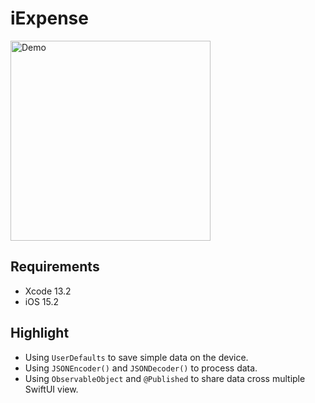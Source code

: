 # iExpense

<img src="Documentation/demo.gif" alt="Demo" width="320"/>

## Requirements
* Xcode 13.2
* iOS 15.2

## Highlight
* Using `UserDefaults` to save simple data on the device.
* Using `JSONEncoder()` and `JSONDecoder()` to process data.
* Using `ObservableObject` and `@Published` to share data cross multiple SwiftUI view.
